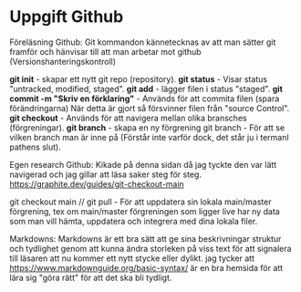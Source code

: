 # Uppgift Github

Föreläsning Github:
Git kommandon kännetecknas av att man sätter git framför och hänvisar till att man arbetar mot github (Versionshanteringskontroll)

**git init** - skapar ett nytt git repo (repository). 
**git status** - Visar status "untracked, modified, staged". 
**git add** - lägger filen i status "staged". 
**git commit -m "Skriv en förklaring"** - Används för att commita filen (spara förändringarna) När detta är gjort så försvinner filen från "source Control". 
**git checkout** - Används för att navigera mellan olika bransches (förgreningar). 
**git branch** - skapa en ny förgrening git branch - För att se vilken branch man är inne på (Förstår inte varför dock, det står ju i termanl pathens slut).

Egen research Github:
Kikade på denna sidan då jag tyckte den var lätt navigerad och jag gillar att läsa saker steg för steg. https://graphite.dev/guides/git-checkout-main

git checkout main // git pull - För att uppdatera sin lokala main/master förgrening, tex om main/master förgreningen som ligger live har ny data som man vill hämta, uppdatera och integrera med dina lokala filer.

Markdowns:
Markdowns är ett bra sätt att ge sina beskrivningar struktur och tydlighet genom att kunna ändra storleken på viss text för att signalera till läsaren att nu kommer ett nytt stycke eller dylikt. jag tycker att https://www.markdownguide.org/basic-syntax/ är en bra hemsida för att lära sig "göra rätt" för att det ska bli tydligt.
